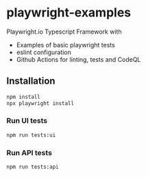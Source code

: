 # playwright-examples

Playwright.io Typescript Framework with

- Examples of basic playwright tests
- eslint configuration
- Github Actions for linting, tests and CodeQL

## Installation

```bash
npm install
npx playwright install
```

### Run UI tests

```bash
npm run tests:ui
```

### Run API tests

```bash
npm run tests:api
```
